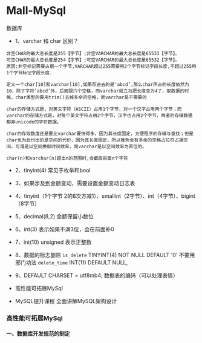 # Mall-MySql
数据库

- 1、varchar 和 char 区别？
```
非空CHAR的最大总长度是255【字节】;非空VARCHAR的最大总长度是65533【字节】。
可空CHAR的最大总长度是254【字节】;可空VARCHAR的最大总长度是65532【字节】。
原因:非空标记需要占据一个字节,VARCHAR超过255需要用2个字节标记字段长度,不超过255用1个字节标记字段长度.

定义一个char[10]和varchar[10],如果存进去的是‘abcd’,那么char所占的长度依然为10，除了字符‘abcd’外，后面跟六个空格，而varchar就立马把长度变为4了，取数据的时候，char类型的要用trim()去掉多余的空格，而varchar是不需要的

char的存储方式是，对英文字符（ASCII）占用1个字节，对一个汉字占用两个字节；而varchar的存储方式是，对每个英文字符占用2个字节，汉字也占用2个字节，两者的存储数据都非unicode的字符数据。

char的存取数度还是要比varchar要快得多，因为其长度固定，方便程序的存储与查找；但是char也为此付出的是空间的代价，因为其长度固定，所以难免会有多余的空格占位符占据空间，可谓是以空间换取时间效率，而varchar是以空间效率为首位的。

char(n)和varchar(n)超出n的范围时,会截取前面n个字符
```

- 2、tinyint(4) 常见于枚举和bool
- 3、如果涉及到金额变动，需要设置金额变动日志表
- 4、tinyint（1个字节 2的8次方减1）、smallint（2字节）、int（4字节）、bigint（8字节）
- 5、decimal(8,2) 金额保留小数位
- 6、int(3) 表示如果不满3位，会在前面补0
- 7、int(10) unsigned 表示正整数
- 8、数据的标志删除  `is_delete` TINYINT(4) NOT NULL DEFAULT '0'  不要用邪门功法 `delete_time`  INT(11) DEFAULT NULL,
- 9、DEFAULT CHARSET = utf8mb4; 数据表的编码（可以处理表情）

- 高性能可拓展MySql
- MySQL提升课程 全面讲解MySQL架构设计

### 高性能可拓展MySql
#### 一、数据库开发规范的制定
